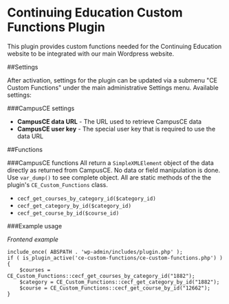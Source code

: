 # Continuing Education Custom Functions Plugin

This plugin provides custom functions needed for the Continuing Education website to be integrated with our main Wordpress website.

##Settings

After activation, settings for the plugin can be updated via a submenu "CE Custom Functions" under the main administrative Settings menu. Available settings:

###CampusCE settings
- **CampusCE data URL** - The URL used to retrieve CampusCE data
- **CampusCE user key** - The special user key that is required to use the data URL

##Functions

###CampusCE functions
All return a `SimpleXMLElement` object of the data directly as returned from CampusCE. No data or field manipulation is done. Use `var_dump()` to see complete object. All are static methods of the the plugin's `CE_Custom_Functions` class.

- `cecf_get_courses_by_category_id($category_id)`
- `cecf_get_category_by_id($category_id)` 
- `cecf_get_course_by_id($course_id)` 

###Example usage

_Frontend example_

	include_once( ABSPATH . 'wp-admin/includes/plugin.php' );
	if ( is_plugin_active('ce-custom-functions/ce-custom-functions.php') ) { 
		$courses = CE_Custom_Functions::cecf_get_courses_by_category_id("1882");
		$category = CE_Custom_Functions::cecf_get_category_by_id("1882");
		$course = CE_Custom_Functions::cecf_get_course_by_id("12662");
	}